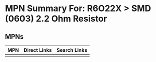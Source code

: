 



# MPN Summary For: R6O22X > SMD (0603) 2.2 Ohm Resistor

## MPNs
  

|MPN|Direct Links|Search Links|
| :--- | :--- | :--- |
||||
